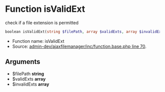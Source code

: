 Function isValidExt
===========================

check if a file extension is permitted



```php
boolean isValidExt(string $filePath, array $validExts, array $invalidExts)
```

* Function name: isValidExt
* Source: [admin-dev/ajaxfilemanager/inc/function.base.php line 70](https://github.com/PrestaShop/PrestaShop/blob/1.5.0.3/admin-dev/ajaxfilemanager/inc/function.base.php#L70).

Arguments
---------

* $filePath **string**
* $validExts **array**
* $invalidExts **array**

